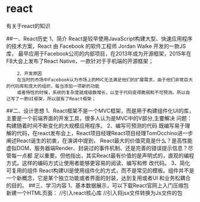 # react
有关于react的知识

##一、React历史
        1、简介
        React是较早使用JavaScript构建大型、快速应用程序的技术方案，React 由 Facebook 的软件工程师 Jordan Walke 开发的一款JS库，
        最早应用于Facebook公司的内部项目，在2013年成为开源框架，2015年在F8大会上发布了React Native，一款针对于手机端的开源框架；
        
        2、开发原因
        在当时的市场中Facebook认为市场上的MVC无法满足他们的扩展需求，由于他们非常巨大的代码库和庞大的组织，每当添加一项新的功能
        或者特性的时候，系统的复杂度就成级数增长，以至于代码变得脆弱和不可预测。所以自己写了一款UI框架，所以就有了React框架；
##二、设计思想
        1、React框架不是一个MVC框架，而是用于构建组件化UI的库，主要是一个前端界面的开发工具，很多人认为是MVC中的V部分,主要解决
        问题：构建随着时间不断变化的大规模应用程序。
        2、编写可预测的代码
        既编写易于理解的代码，在react发布会上，React项目经理React项目经理TomOcchino进一步阐述React诞生的初衷，在演讲中提到，
        React最大的价值究竟是什么？是高性能虚拟DOM、服务器端Render、封装过的事件机制、还是完善的错误提示信息？尽管每一点都
        足以重要。但他指出，其实React最有价值的是声明式的，直观的编程方式。这样的编码方式让使用者能够更容易的阅读、编写和修
        改代码。
        3、简化可复用的组件
        React构建UI是使用组件化的方式，而不是常见的模板。组件并不是一个新概念，它是某个独立功能或者界面的封装，达到复用或者UI
        和业务松耦合的目的。
##三、学习内容
        1、基本数据展示，可以下载React官网上入门压缩包
        新建一个HTML页面：
        <!DOCTYPE html>
                <html>
                  <head>
                    <title>Hello React</title>
                    <script src="http://fb.me/react-0.14.7.js"></script>  //引入react核心库
                    <script src="http://fb.me/JSXTransformer-0.14.7.js"></script> //引入将jsx文件转换为Js文件的包
                  </head>
                  <body>
                    <div id="example"></div>
                    <script type="text/jsx">//React独有的jsx语法，与JavaScript不兼容
                
                      // ** 在这里替换成你的代码 **
                
                    </script>
                  </body>
                </html>
        在注释位置处，写入下面的代码：        
                var HelloWorld = React.createClass({//创建一个组件类
                          render: function() {//返回一个React方法组件树，最终渲染成HTML
                            return (
                              <p>//不是真正的DOM节点，而是React的实例，是一种标签或者是数据，react对其进行处理，避免XSS攻击
                                Hello, <input type="text" placeholder="Your name here" />!
                                It is {this.props.date.toTimeString()}
                              </p>
                            );
                          }
                        });
                        
                        setInterval(function() {
                          React.render(//实例化根组件
                            <HelloWorld date={new Date()} />,
                            document.getElementById('example')
                          );
                        }, 500);
        主要功能：(1)、模块化、可组装的组件，组件可以复用
                  (2)、行为与形态的分离
        2、this.props:子组件可以通过this.props.属性名来访问父组件的属性或者从父元素传过来的数据,然后做一些渲染；
           this.props.children可以获得组件内嵌的所有属性；
        
        
        
        
